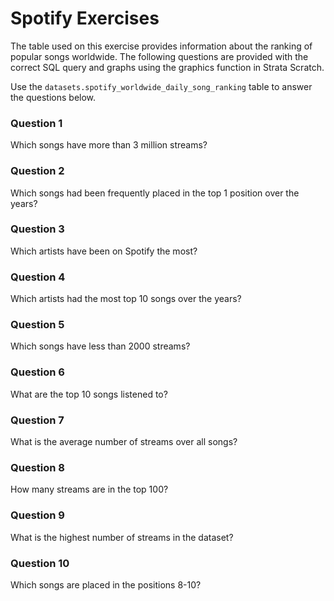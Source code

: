# Spotify Exercises

The table used on this exercise provides information about the ranking of popular songs worldwide. The following questions are provided with the correct SQL query and graphs using the graphics function in Strata Scratch.

Use the `datasets.spotify_worldwide_daily_song_ranking` table to answer the questions below.

### Question 1
Which songs have more than 3 million streams?

### Question 2
Which songs had been frequently placed in the top 1 position over the years?

### Question 3
Which artists have been on Spotify the most?

### Question 4
Which artists had the most top 10 songs over the years?

### Question 5
Which songs have less than 2000 streams?

### Question 6
What are the top 10 songs listened to?

### Question 7
What is the average number of streams over all songs?

### Question 8
How many streams are in the top 100?  

### Question 9
What is the highest number of streams in the dataset?

### Question 10
Which songs are placed in the positions 8-10?
